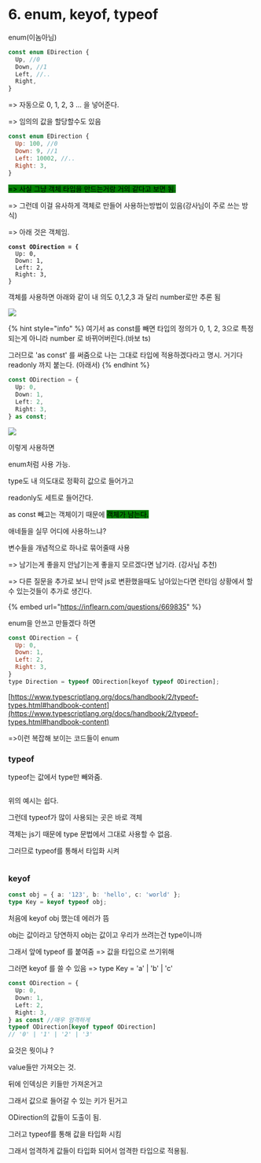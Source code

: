 # 6. enum, keyof, typeof

enum(이놈아님)

```javascript
const enum EDirection {
  Up, //0
  Down, //1
  Left, //..
  Right,
}
```

\=> 자동으로 0, 1, 2, 3 ... 을 넣어준다.

\=> 임의의 값을 할당할수도 있음&#x20;

```javascript
const enum EDirection {
  Up: 100, //0
  Down: 9, //1
  Left: 10002, //..
  Right: 3,
}
```

<mark style="background-color:green;">=> 사실 그냥 객체 타입을 만드는거랑 거의 같다고 보면 됨.</mark>



\=> 그런데 이걸 유사하게  객체로 만들어 사용하는방법이 있음(강사님이 주로 쓰는 방식)

\=> 아래 것은 객체임.

<pre class="language-javascript"><code class="lang-javascript"><strong>const ODirection = {
</strong>  Up: 0,
  Down: 1,
  Left: 2,
  Right: 3,
} 
</code></pre>

객체를 사용하면 아래와 같이 내 의도 0,1,2,3 과 달리 number로만 추론 됨

![](<../../.gitbook/assets/image (18).png>)

{% hint style="info" %}
여기서 as const를 빼면 타입의 정의가 0, 1, 2, 3으로 특정되는게 아니라 number 로 바뀌어버린다.(바보 ts)

그러므로 'as const' 를 써줌으로 나는 그대로 타입에 적용하겠다라고 명시. 거기다readonly 까지 붙는다. (아래서)
{% endhint %}

```typescript
const ODirection = {
  Up: 0,
  Down: 1,
  Left: 2,
  Right: 3,
} as const;
```

![](<../../.gitbook/assets/image (15).png>)

이렇게 사용하면&#x20;

enum처럼 사용 가능.

type도 내 의도대로 정확히 값으로 들어가고&#x20;

readonly도 세트로 들어간다.



as const 빼고는 객체이기 때문에 <mark style="background-color:green;">객체가 남는다.</mark>



애네들을 실무 어디에 사용하느냐?

변수들을 개념적으로 하나로 묶어줄때 사용



\=> 남기는게 좋을지 안남기는게 좋을지 모르겠다면 남기라. (강사님 추천)&#x20;

\=> 다른 질문을 추가로 보니 만약 js로 변환했을때도 남아있는다면 런타임 상황에서 할 수 있는것들이 추가로 생긴다.

{% embed url="https://inflearn.com/questions/669835" %}

enum을 안쓰고 만들겠다 하면

```javascript
const ODirection = {
  Up: 0,
  Down: 1,
  Left: 2,
  Right: 3,
} 
type Direction = typeof ODirection[keyof typeof ODirection];
```

[https://www.typescriptlang.org/docs/handbook/2/typeof-types.html#handbook-content](https://www.typescriptlang.org/docs/handbook/2/typeof-types.html#handbook-content)

\=>이런 복잡해 보이는 코드들이 enum



### typeof

typeof는 값에서 type만 빼와줌.

<figure><img src="../../.gitbook/assets/image (8).png" alt=""><figcaption></figcaption></figure>

위의 예시는 쉽다.

그런데 typeof가 많이 사용되는 곳은 바로 객체

객체는 js기 때문에 type 문법에서 그대로 사용할 수 없음.

그러므로 typeof를 통해서 타입화 시켜

<figure><img src="../../.gitbook/assets/image (7).png" alt=""><figcaption></figcaption></figure>

### keyof

```typescript
const obj = { a: '123', b: 'hello', c: 'world' };
type Key = keyof typeof obj;
```

처음에 keyof obj 했는데 에러가 뜸

obj는 값이라고 당연하지 obj는 값이고 우리가 쓰려는건 type이니까&#x20;

그래서 앞에 typeof 를 붙여줌 => 값을 타입으로 쓰기위해

그러면 keyof 를 쓸 수 있음 => type Key = 'a' | 'b' | 'c'



```typescript
const ODirection = {
  Up: 0,
  Down: 1,
  Left: 2,
  Right: 3,
} as const //매우 엄격하게
typeof ODirection[keyof typeof ODirection]
// '0' | '1' | '2' | '3' 
```

요것은 뭣이냐 ?

value들만 가져오는 것.



뒤에 인덱싱은 키들만 가져온거고&#x20;

그래서 값으로 들어갈 수 있는 키가 된거고&#x20;

ODirection의 값들이 도출이 됨.



그러고 typeof를 통해 값을 타입화 시킴

그래서 엄격하게 값들이 타입화 되어서 엄격한 타입으로 적용됨.
